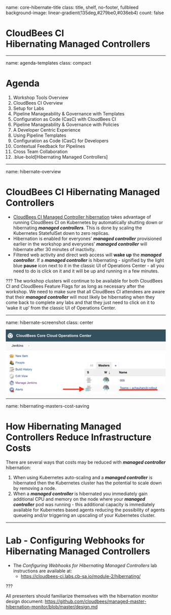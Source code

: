 name: core-hibernate-title
class: title, shelf, no-footer, fullbleed
background-image: linear-gradient(135deg,#279be0,#036eb4)
count: false

# CloudBees CI<br>Hibernating Managed Controllers

---
name: agenda-templates
class: compact

# Agenda

1. Workshop Tools Overview
2. CloudBees CI Overview
3. Setup for Labs
4. Pipeline Manageability & Governance with Templates
5. Configuration as Code (CasC) with CloudBees CI
6. Pipeline Manageability & Governance with Policies
7. A Developer Centric Experience
8. Using Pipeline Templates
9. Configuration as Code (CasC) for Developers
10. Contextual Feedback for Pipelines
11. Cross Team Collaboration
12. .blue-bold[Hibernating Managed Controllers]

---
name: hibernate-overview

# CloudBees CI Hibernating Managed Controllers

* [CloudBees CI Managed Controller hibernation](https://docs.cloudbees.com/docs/cloudbees-core/latest/cloud-admin-guide/managing-masters#_hibernation_in_managed_masters) takes advantage of running CloudBees CI on Kubernetes by automatically shutting down or hibernating ***managed controllers***. This is done by scaling the Kubernetes StatefulSet down to zero replicas.
* Hibernation is enabled for everyones' ***managed controller*** provisioned earlier in the workshop and everyones' ***managed controller*** will hibernate after 30 minutes of inactivity.
* Filtered web activity and direct web access will **wake up** the ***managed controller***. If a ***managed controller*** is hibernating - signified by the light blue **pause** icon next to it in the classic UI of Operations Center - all you need to do is click on it and it will be up and running in a few minutes.

???
The workshop clusters will continue to be available for both CloudBees CI and CloudBees Feature Flags for as long as necessary after the workshop. We need to make sure that all CloudBees CI attendees are aware that their ***managed controller*** will most likely be hibernating when they come back to complete any labs and that they just need to click on it to ‘wake it up’ from the classic UI of Operations Center.

---
name: hibernate-screenshot
class: center

![:scale 80%](img/hibernating-master.png)

---
name: hibernating-masters-cost-saving

# How Hibernating Managed Controllers Reduce Infrastructure Costs

There are several ways that costs may be reduced with ***managed controller*** hibernation:

1. When using Kubernetes auto-scaling and a ***managed controller*** is hibernated then the Kubernetes cluster has the potential to scale down by removing a node.
2. When a ***managed controller*** is hibernated you immediately gain additional CPU and memory on the node where your ***managed controller*** pod was running - this additional capacity is immediately available for Kubernetes based agents reducing the possibility of agents queueing and/or triggering an upscaling of your Kubernetes cluster. 

---

# Lab - Configuring Webhooks for Hibernating Managed Controllers

* The *Configuring Webhooks for Hibernating Managed Controllers* lab instructions are available at: 
  * https://cloudbees-ci.labs.cb-sa.io/module-2/hibernating/

???

All presenters should familiarize themselves with the hibernation monitor design document: https://github.com/cloudbees/managed-master-hibernation-monitor/blob/master/design.md 